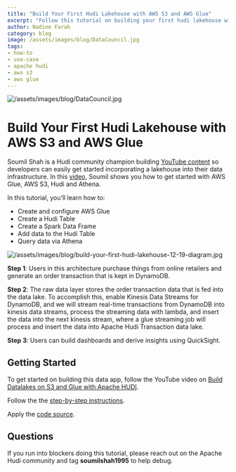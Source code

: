 ```yaml
---
title: "Build Your First Hudi Lakehouse with AWS S3 and AWS Glue"
excerpt: "Follow this tutorial on building your first hudi lakehouse with AWS S3 & AWS Glue"
author: Nadine Farah
category: blog
image: /assets/images/blog/DataCouncil.jpg
tags:
- how-to
- use-case
- apache hudi
- aws s3
- aws glue
---
```


![/assets/images/blog/DataCouncil.jpg](/assets/images/blog/DataCouncil.jpg)


# Build Your First Hudi Lakehouse with AWS S3 and AWS Glue

Soumil Shah is a Hudi community champion building [YouTube content](https://www.youtube.com/@SoumilShah/playlists) so developers can easily get started incorporating a lakehouse into their data infrastructure. In this [video](https://www.youtube.com/watch?v=5zF4jc_3rFs&list=PLL2hlSFBmWwwbMpcyMjYuRn8cN99gFSY6), Soumil shows you how to get started with AWS Glue, AWS S3, Hudi and Athena.

In this tutorial, you’ll learn how to:
-   Create and configure AWS Glue
-   Create a Hudi Table
-   Create a Spark Data Frame
-   Add data to the Hudi Table 
-   Query data via Athena

![/assets/images/blog/build-your-first-hudi-lakehouse-12-19-diagram.jpg](/assets/images/blog/build-your-first-hudi-lakehouse-12-19-diagram.jpg)


**Step 1**: Users in this architecture purchase things from online retailers and generate an order transaction that is kept in DynamoDB.

**Step 2**: The raw data layer stores the order transaction data that is fed into the data lake. To accomplish this, enable Kinesis Data Streams for DynamoDB, and we will stream real-time transactions from DynamoDB into kinesis data streams, process the streaming data with lambda, and insert the data into the next kinesis stream, where a glue streaming job will process and insert the data into Apache Hudi Transaction data lake.
  
**Step 3**: Users can build dashboards and derive insights using QuickSight.

## Getting Started

To get started on building this data app, follow the YouTube video on
[Build Datalakes on S3 and Glue with Apache HUDI](https://www.youtube.com/watch?v=5zF4jc_3rFs&list=PLL2hlSFBmWwwbMpcyMjYuRn8cN99gFSY6&).

Follow the the [step-by-step instructions](https://drive.google.com/file/d/1W-E_SupsoI8VZWGtq5d7doxdWdNDPEoj/view). 

  
Apply the [code source](https://github.com/soumilshah1995/dynamodb-hudi-stream-project).

## Questions

If you run into blockers doing this tutorial, please reach out on the Apache Hudi community and tag **soumilshah1995** to help debug. 